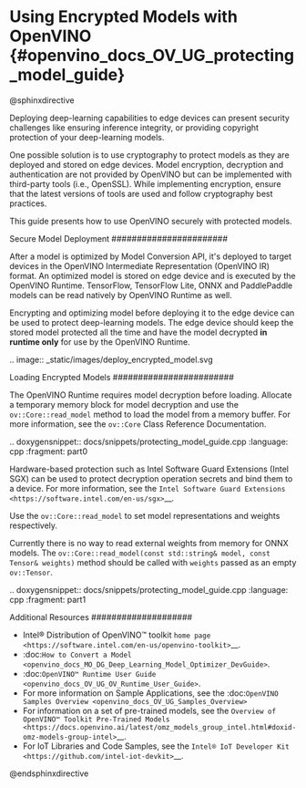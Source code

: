 # Using Encrypted Models with OpenVINO  {#openvino_docs_OV_UG_protecting_model_guide}

@sphinxdirective

Deploying deep-learning capabilities to edge devices can present security challenges like ensuring inference integrity, or providing copyright protection of your deep-learning models.

One possible solution is to use cryptography to protect models as they are deployed and stored on edge devices. Model encryption, decryption and authentication are not provided by OpenVINO but can be implemented with third-party tools (i.e., OpenSSL). While implementing encryption, ensure that  the latest versions of tools are used and follow cryptography best practices.

This guide presents how to use OpenVINO securely with protected models.

Secure Model Deployment
#######################

After a model is optimized by Model Conversion API, it's deployed to target devices in the OpenVINO Intermediate Representation (OpenVINO IR) format. An optimized model is stored on edge device and is executed by the OpenVINO Runtime. TensorFlow, TensorFlow Lite, ONNX and PaddlePaddle models can be read natively by OpenVINO Runtime as well.

Encrypting and optimizing model before deploying it to the edge device can be used to protect deep-learning models. The edge device should keep the stored model protected all the time and have the model decrypted **in runtime only** for use by the OpenVINO Runtime.

.. image:: _static/images/deploy_encrypted_model.svg

Loading Encrypted Models
########################

The OpenVINO Runtime requires model decryption before loading. Allocate a temporary memory block for model decryption and use the ``ov::Core::read_model`` method to load the model from a memory buffer. For more information, see the ``ov::Core`` Class Reference Documentation.

.. doxygensnippet:: docs/snippets/protecting_model_guide.cpp
    :language: cpp
    :fragment: part0

Hardware-based protection such as Intel Software Guard Extensions (Intel SGX) can be used to protect decryption operation secrets and bind them to a device. For more information, see the `Intel Software Guard Extensions <https://software.intel.com/en-us/sgx>`__.

Use the ``ov::Core::read_model`` to set model representations and weights respectively.

Currently there is no way to read external weights from memory for ONNX models. The ``ov::Core::read_model(const std::string& model, const Tensor& weights)`` method should be called with ``weights`` passed as an empty ``ov::Tensor``.

.. doxygensnippet:: docs/snippets/protecting_model_guide.cpp
    :language: cpp
    :fragment: part1

Additional Resources
####################

- Intel® Distribution of OpenVINO™ toolkit `home page <https://software.intel.com/en-us/openvino-toolkit>`__.
- :doc:`How to Convert a Model <openvino_docs_MO_DG_Deep_Learning_Model_Optimizer_DevGuide>`.
- :doc:`OpenVINO™ Runtime User Guide <openvino_docs_OV_UG_OV_Runtime_User_Guide>`.
- For more information on Sample Applications, see the :doc:`OpenVINO Samples Overview <openvino_docs_OV_UG_Samples_Overview>`
- For information on a set of pre-trained models, see the `Overview of OpenVINO™ Toolkit Pre-Trained Models <https://docs.openvino.ai/latest/omz_models_group_intel.html#doxid-omz-models-group-intel>`__.
- For IoT Libraries and Code Samples, see the `Intel® IoT Developer Kit <https://github.com/intel-iot-devkit>`__.

@endsphinxdirective

